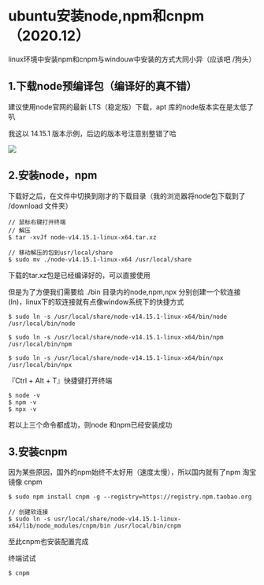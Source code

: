 # ubuntu安装node,npm和cnpm（2020.12）

linux环境中安装npm和cnpm与windouw中安装的方式大同小异（应该吧 /狗头）
## 1.下载node预编译包（编译好的真不错）
建议使用node官网的最新 LTS（稳定版）下载，apt 库的node版本实在是太低了叭

我这以 14.15.1 版本示例，后边的版本号注意别整错了哈

![](/home/ubuntu/图片/2020-11-29_23-15.png)

## 2.安装node，npm

下载好之后，在文件中切换到刚才的下载目录（我的浏览器将node包下载到了  /download  文件夹）

```
// 鼠标右键打开终端
// 解压
$ tar -xvJf node-v14.15.1-linux-x64.tar.xz

// 移动解压的包到usr/local/share
$ sudo mv ./node-v14.15.1-linux-x64 /usr/local/share
```

下载的tar.xz包是已经编译好的，可以直接使用

但是为了方便我们需要给 ./bin 目录内的node,npm,npx 分别创建一个软连接 (ln)，linux下的软连接就有点像window系统下的快捷方式

```
$ sudo ln -s /usr/local/share/node-v14.15.1-linux-x64/bin/node /usr/local/bin/node

$ sudo ln -s /usr/local/share/node-v14.15.1-linux-x64/bin/npm /usr/local/bin/npm

$ sudo ln -s /usr/local/share/node-v14.15.1-linux-x64/bin/npx /usr/local/bin/npx
```

『Ctrl + Alt + T』快捷键打开终端

```
$ node -v
$ npm -v
$ npx -v
```

若以上三个命令都成功，则node 和npm已经安装成功

## 3.安装cnpm

因为某些原因，国外的npm始终不太好用（速度太慢），所以国内就有了npm 淘宝镜像 cnpm

```
$ sudo npm install cnpm -g --registry=https://registry.npm.taobao.org

// 创建软连接
$ sudo ln -s usr/local/share/node-v14.15.1-linux-x64/lib/node_modules/cnpm/bin /usr/local/bin/cnpm
```

至此cnpm也安装配置完成

终端试试

```
$ cnpm
```

